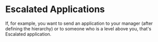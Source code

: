 # Escalated Applications

If, for example, you want to send an application to your manager (after defining the hierarchy) or to someone who is a level above you, that's Escalated application.
